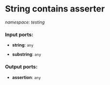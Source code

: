 # String contains asserter

_namespace: testing_

### Input ports:

* __string__: ` any `


* __substring__: ` any `

### Output ports:

* __assertion__: ` any `

